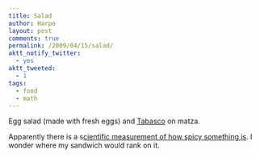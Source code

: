 ```yaml
---
title: Salad
author: Harpo
layout: post
comments: true
permalink: /2009/04/15/salad/
aktt_notify_twitter:
  - yes
aktt_tweeted:
  - 1
tags:
  - food
  - math
---
```

Egg salad (made with fresh eggs) and <a href="http://en.wikipedia.org/wiki/Tabasco_sauce" target="_blank">Tabasco</a> on matza.

Apparently there is a s<a href="http://en.wikipedia.org/wiki/Scoville_scale" target="_blank">cientific measurement of how spicy something is</a>. I wonder where my sandwich would rank on it.